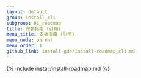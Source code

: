 ```yaml
---
layout: default
group: install_cli
subgroup: 01_roadmap
title: 安装指南 (引用)
menu_title: 安装指南 (引用)
menu_node: parent
menu_order: 1
github_link: install-gde/install-roadmap_cli.md
---
```


{% include install/install-roadmap.md %}

